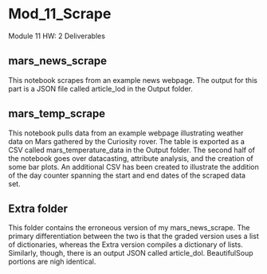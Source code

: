 # Mod_11_Scrape
Module 11 HW: 2 Deliverables

## mars_news_scrape 
This notebook scrapes from an example news webpage. The output for this part is a JSON file called article_lod in the Output folder.

## mars_temp_scrape
This notebook pulls data from an example webpage illustrating weather data on Mars gathered by the Curiosity rover. The table is exported as a CSV called mars_temperature_data in the Output folder. The second half of the notebook goes over datacasting, attribute analysis, and the creation of some bar plots. An additional CSV has been created to illustrate the addition of the day counter spanning the start and end dates of the scraped data set.

## Extra folder
This folder contains the erroneous version of my mars_news_scrape. The primary differentiation between the two is that the graded version uses a list of dictionaries, whereas the Extra version compiles a dictionary of lists. Similarly, though, there is an output JSON called article_dol. BeautifulSoup portions are nigh identical.
